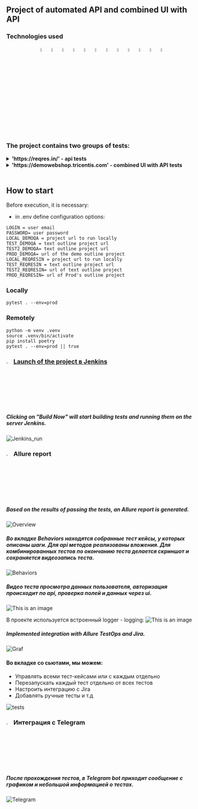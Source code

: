## Project of automated API and combined UI with API
### Technologies used
<p  align="center">
<code><img width="5%" title="Python" src="https://upload.wikimedia.org/wikipedia/commons/thumb/0/0a/Python.svg/1024px-Python.svg.png"></code>
<code><img width="5%" title="Pycharm" src="https://upload.wikimedia.org/wikipedia/commons/thumb/1/1d/PyCharm_Icon.svg/1200px-PyCharm_Icon.svg.png"></code>
<code><img width="5%" title="Pytest" src="https://upload.wikimedia.org/wikipedia/commons/b/ba/Pytest_logo.svg"></code>
<code><img width="5%" title="Selene" src="https://fs.getcourse.ru/fileservice/file/download/a/159627/sc/264/h/e0cabcb69a2df1e6b1086292c020a4a7.png"></code>
<code><img width="5%" title="Selenium" src="http://www.loadview-testing.com/wp-content/uploads/Selenium_Logo-1.png"></code>
<code><img width="5%" title="Selenoid" src="https://aerokube.com/selenoid/latest/img/og-image.jpg"></code>
<code><img width="5%" title="Requests" src="https://upload.wikimedia.org/wikipedia/commons/a/aa/Requests_Python_Logo.png"></code>
<code><img width="5%" title="Allure Report" src="https://avatars.githubusercontent.com/u/5879127?s=200&v=4"></code>
<code><img width="5%" title="Allure TestOps" src="https://marketplace-cdn.atlassian.com/files/92e2d8c3-2a30-46c0-bf21-2453a4a270d3?fileType=image&mode=full-fit"></code>
<code><img width="5%" title="Jenkins" src="https://avatars.githubusercontent.com/u/2520748?v=4"></code>
<code><img width="5%" title="GitHub" src="https://cdn-icons-png.flaticon.com/512/25/25231.png"></code>
<code><img width="5%" title="Telegram" src="https://cdn.icon-icons.com/icons2/923/PNG/256/telegram_icon-icons.com_72055.png"></code>
</p>
<br> 

### The project contains two groups of tests:
<details><summary><b>'https://reqres.in/' - api tests</b></summary>
<ul>
  <li>Registration with valid email and password</li>
  <li>Registration with one email without a password</li>
  <li>Authorization check</li>
  <li>Login with one email without password</li>
  <li>Create user</li>
  <li>Delete user</li>
</ul>

</details>
<details><summary><b>'https://demowebshop.tricentis.com' - combined UI with API tests</b></summary>
<br> 
<ul>
  <li>Authorized user login</li>
  <li>Adding a Product to the Cart</li>
  <li>Checking that the product has been added to the cart</li>
  <li>Removing a product from the cart</li>
  <li>Exit from personal account</li>
</ul>
</details>
<br>

## How to start
Before execution, it is necessary:
* in .env define configuration options:
```
LOGIN = user email
PASSWORD= user password
LOCAL_DEMOQA = project url to run locally
TEST_DEMOQA = text outline project url
TEST2_DEMOQA= text outline project url
PROD_DEMOQA= url of the demo outline project
LOCAL_REQRESIN = project url to run locally
TEST_REQRESIN = text outline project url
TEST2_REQRESIN= url of text outline project
PROD_REQRESIN= url of Prod's outline project
```

### Locally
```
pytest . --env=prod
```

### Remotely
```
python -m venv .venv
source .venv/bin/activate
pip install poetry 
pytest . --env=prod || true
```


### <img width="3%" title="Jenkins" src="https://avatars.githubusercontent.com/u/2520748?v=4"> [Launch of the project в Jenkins](https://jenkins.autotests.cloud/job/qa_diplom_api/)
##### Clicking on "Build Now" will start building tests and running them on the server Jenkins.
![Jenkins_run](/images/jenkins.jpg)

### <img width="3%" title="Allure Report" src="https://avatars.githubusercontent.com/u/5879127?s=200&v=4"> Allure report
##### Based on the results of passing the tests, an Allure report is generated.
![Overview](images/report.jpg)

##### Во вкладке Behaviors находятся собранные тест кейсы, у которых описаны шаги. Для api методов реализованы вложения. Для комбинированных тестов по окончанию теста делается скриншот и сохраняется видеозапись теста.
![Behaviors](images/report_behaviors.jpg)

##### Видео теста просмотра данных пользователя, авторизация происходит по api, проверка полей и данных через ui.
![This is an image](images/test_ui.gif)

В проекте используется встроенный logger - logging:
![This is an image](images/logs.jpg)
##### Implemented integration with Allure TestOps and Jira.
![Graf](images/testops.jpg)

#### Во вкладке со сьютами, мы можем:
- Управлять всеми тест-кейсами или с каждым отдельно
- Перезапускать каждый тест отдельно от всех тестов
- Настроить интеграцию с Jira
- Добавлять ручные тесты и т.д

![tests](images/testops2.jpg)


### <img width="3%" title="Telegram" src="https://cdn.icon-icons.com/icons2/923/PNG/256/telegram_icon-icons.com_72055.png"> Интеграция с Telegram
##### После прохождения тестов, в Telegram bot приходит сообщение с графиком и небольшой информацией о тестах.

![Telegram](images/telega.jpg)


